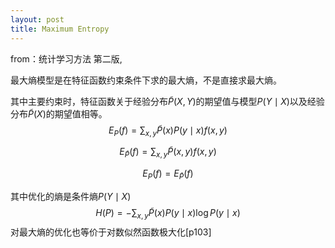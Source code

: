 ```yaml
---
layout: post
title: Maximum Entropy
---
```


from：统计学习方法 第二版,  

最大熵模型是在特征函数约束条件下求的最大熵，不是直接求最大熵。   

其中主要约束时，特征函数关于经验分布$\tilde{P}(X, Y)$的期望值与模型$P(Y \mid X)$以及经验分布$\tilde{P}(X)$的期望值相等。
$$
E_{P}(f)=\sum_{x, y} \tilde{P}(x) P(y \mid x) f(x, y)
$$

$$
E_{\tilde{P}}(f)=\sum_{x, y} \tilde{P}(x, y) f(x, y)
$$

$$
E_{P}(f)=E_{\tilde{P}}(f)
$$

其中优化的熵是条件熵$P(Y\mid X)$
$$
H(P)=-\sum_{x, y} \tilde{P}(x) P(y \mid x) \log P(y \mid x)
$$
对最大熵的优化也等价于对数似然函数极大化[p103]

